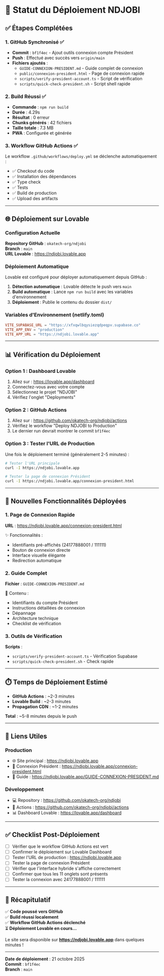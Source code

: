 # 🚀 Statut du Déploiement NDJOBI

## ✅ Étapes Complétées

### 1. GitHub Synchronisé ✅
- **Commit** : `bf1f4ec` - Ajout outils connexion compte Président
- **Push** : Effectué avec succès vers `origin/main`
- **Fichiers ajoutés** :
  - `GUIDE-CONNEXION-PRESIDENT.md` - Guide complet de connexion
  - `public/connexion-president.html` - Page de connexion rapide
  - `scripts/verify-president-account.ts` - Script de vérification
  - `scripts/quick-check-president.sh` - Script shell rapide

### 2. Build Réussi ✅
- **Commande** : `npm run build`
- **Durée** : 4.29s
- **Résultat** : 0 erreur
- **Chunks générés** : 42 fichiers
- **Taille totale** : 7.3 MB
- **PWA** : Configurée et générée

### 3. Workflow GitHub Actions ✅
Le workflow `.github/workflows/deploy.yml` se déclenche automatiquement :
- ✅ Checkout du code
- ✅ Installation des dépendances
- ✅ Type check
- ✅ Tests
- ✅ Build de production
- ✅ Upload des artifacts

---

## 🌐 Déploiement sur Lovable

### Configuration Actuelle

**Repository GitHub** : `okatech-org/ndjobi`  
**Branch** : `main`  
**URL Lovable** : https://ndjobi.lovable.app

### Déploiement Automatique

Lovable est configuré pour déployer automatiquement depuis GitHub :

1. **Détection automatique** : Lovable détecte le push vers `main`
2. **Build automatique** : Lance `npm run build` avec les variables d'environnement
3. **Déploiement** : Publie le contenu du dossier `dist/`

### Variables d'Environnement (netlify.toml)

```toml
VITE_SUPABASE_URL = "https://xfxqwlbqysiezqdpeqpv.supabase.co"
VITE_APP_ENV = "production"
VITE_APP_URL = "https://ndjobi.lovable.app"
```

---

## 📊 Vérification du Déploiement

### Option 1 : Dashboard Lovable
1. Allez sur : https://lovable.app/dashboard
2. Connectez-vous avec votre compte
3. Sélectionnez le projet "NDJOBI"
4. Vérifiez l'onglet "Deployments"

### Option 2 : GitHub Actions
1. Allez sur : https://github.com/okatech-org/ndjobi/actions
2. Vérifiez le workflow "Deploy NDJOBI to Production"
3. Le dernier run devrait montrer le commit `bf1f4ec`

### Option 3 : Tester l'URL de Production
Une fois le déploiement terminé (généralement 2-5 minutes) :

```bash
# Tester l'URL principale
curl -I https://ndjobi.lovable.app

# Tester la page de connexion Président
curl -I https://ndjobi.lovable.app/connexion-president.html
```

---

## 🎯 Nouvelles Fonctionnalités Déployées

### 1. Page de Connexion Rapide
**URL** : https://ndjobi.lovable.app/connexion-president.html

✨ Fonctionnalités :
- Identifiants pré-affichés (24177888001 / 111111)
- Bouton de connexion directe
- Interface visuelle élégante
- Redirection automatique

### 2. Guide Complet
**Fichier** : `GUIDE-CONNEXION-PRESIDENT.md`

📖 Contenu :
- Identifiants du compte Président
- Instructions détaillées de connexion
- Dépannage
- Architecture technique
- Checklist de vérification

### 3. Outils de Vérification
**Scripts** :
- `scripts/verify-president-account.ts` - Vérification Supabase
- `scripts/quick-check-president.sh` - Check rapide

---

## ⏱️ Temps de Déploiement Estimé

- **GitHub Actions** : ~2-3 minutes
- **Lovable Build** : ~2-3 minutes
- **Propagation CDN** : ~1-2 minutes

**Total** : ~5-8 minutes depuis le push

---

## 🔗 Liens Utiles

### Production
- 🌐 Site principal : https://ndjobi.lovable.app
- 🔐 Connexion Président : https://ndjobi.lovable.app/connexion-president.html
- 📖 Guide : https://ndjobi.lovable.app/GUIDE-CONNEXION-PRESIDENT.md

### Développement
- 💻 Repository : https://github.com/okatech-org/ndjobi
- 🔧 Actions : https://github.com/okatech-org/ndjobi/actions
- 📊 Dashboard Lovable : https://lovable.app/dashboard

---

## ✅ Checklist Post-Déploiement

- [ ] Vérifier que le workflow GitHub Actions est vert
- [ ] Confirmer le déploiement sur Lovable Dashboard
- [ ] Tester l'URL de production : https://ndjobi.lovable.app
- [ ] Tester la page de connexion Président
- [ ] Vérifier que l'interface hybride s'affiche correctement
- [ ] Confirmer que tous les 11 onglets sont présents
- [ ] Tester la connexion avec 24177888001 / 111111

---

## 🎉 Récapitulatif

✅ **Code poussé vers GitHub**  
✅ **Build réussi localement**  
✅ **Workflow GitHub Actions déclenché**  
⏳ **Déploiement Lovable en cours...**

Le site sera disponible sur **https://ndjobi.lovable.app** dans quelques minutes !

---

**Date de déploiement** : 21 octobre 2025  
**Commit** : `bf1f4ec`  
**Branch** : `main`

